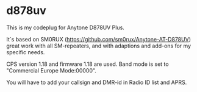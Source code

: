 # d878uv
This is my codeplug for Anytone D878UV Plus.

It´s based on SM0RUX (https://github.com/sm0rux/Anytone-AT-D878UV) great work with all SM-repeaters, and with adaptions and add-ons for my specific needs.

CPS version 1.18 and firmware 1.18 are used.
Band mode is set to "Commercial Europe Mode:00000".

You will have to add your callsign and DMR-id in Radio ID list and APRS.
